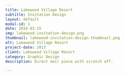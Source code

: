 ```yaml
---
title: Lakewood Village Resort
subtitle: Invitation Design
layout: default
modal-id: 1
date: 2016-03-15
img: lakewood-invitation-design.png
thumbnail: lakewood-invitation-design-thumbnail.png
alt: Lakewood Village Resort
project-date: 2013
client: Lakewood Village Resort
category: Graphic Design
description: Direct mail piece with scratch off.

---
```

